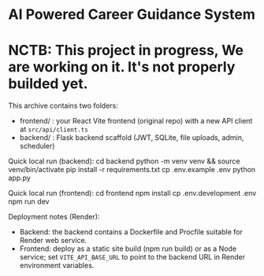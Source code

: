 AI Powered Career Guidance System
==========================

# NCTB:  This project in progress, We are working on it. It's not properly builded yet.

This archive contains two folders:
- frontend/  : your React Vite frontend (original repo) with a new API client at `src/api/client.ts`
- backend/   : Flask backend scaffold (JWT, SQLite, file uploads, admin, scheduler)

Quick local run (backend):
  cd backend
  python -m venv venv && source venv/bin/activate
  pip install -r requirements.txt
  cp .env.example .env
  python app.py

Quick local run (frontend):
  cd frontend
  npm install
  cp .env.development .env
  npm run dev

Deployment notes (Render):
- Backend: the backend contains a Dockerfile and Procfile suitable for Render web service.
- Frontend: deploy as a static site build (npm run build) or as a Node service; set `VITE_API_BASE_URL`
  to point to the backend URL in Render environment variables.
